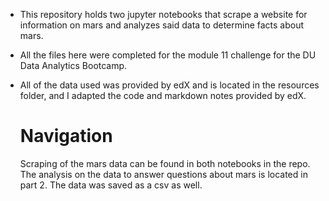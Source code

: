 * This repository holds two jupyter notebooks that scrape a website for information on mars and analyzes said data to determine facts about mars. <br>
* All the files here were completed for the module 11 challenge for the DU Data Analytics Bootcamp. <br>
* All of the data used was provided by edX and is located in the resources folder, and I adapted the code and markdown notes provided by edX.
  
  <h1> Navigation </h1>
  Scraping of the mars data can be found in both notebooks in the repo. The analysis on the data to answer questions about mars is located in part 2. The data was saved as a csv as well.
